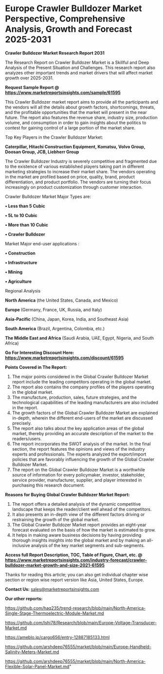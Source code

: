 # Europe Crawler Bulldozer Market Perspective, Comprehensive Analysis, Growth and Forecast 2025-2031

<strong>Crawler Bulldozer Market Research Report 2031</strong>

The Research Report on Crawler Bulldozer Market is a Skillful and Deep Analysis of the Present Situation and Challenges. This research report also analyzes other important trends and market drivers that will affect market growth over 2025-2031.

<strong>Request Sample Report @ <a href=https://www.marketreportsinsights.com/sample/61595>https://www.marketreportsinsights.com/sample/61595</a></strong>

This Crawler Bulldozer market report aims to provide all the participants and the vendors will all the details about growth factors, shortcomings, threats, and the profitable opportunities that the market will present in the near future. The report also features the revenue share, industry size, production volume, and consumption in order to gain insights about the politics to contest for gaining control of a large portion of the market share.

Top Key Players in the Crawler Bulldozer Market:

<strong>Caterpillar, Hitachi Construction Equipment, Komatsu, Volvo Group, Doosan Group, JCB, Liebherr Group</strong>

The Crawler Bulldozer Industry is severely competitive and fragmented due to the existence of various established players taking part in different marketing strategies to increase their market share. The vendors operating in the market are profiled based on price, quality, brand, product differentiation, and product portfolio. The vendors are turning their focus increasingly on product customization through customer interaction.

Crawler Bulldozer Market Major Types are:

<strong>• Less than 5 Cubic

• 5L to 10 Cubic

• More than 10 Cubic

• Crawler Bulldozer</strong>

Market Major end-user applications :

<strong>• Construction

• Infrastructure

• Mining

• Agriculture</strong>

Regional Analysis

</u><strong><b>North America</b></strong> (the United States, Canada, and Mexico)

<strong><b>Europe </b></strong>(Germany, France, UK, Russia, and Italy)

<strong><b>Asia-Pacific</b></strong> (China, Japan, Korea, India, and Southeast Asia)

<strong><b>South America</b></strong> (Brazil, Argentina, Colombia, etc.)

<strong><b>The Middle East and Africa</b></strong> (Saudi Arabia, UAE, Egypt, Nigeria, and South Africa)

<strong>Go For Interesting Discount Here: <a href=https://www.marketreportsinsights.com/discount/61595>https://www.marketreportsinsights.com/discount/61595</a></strong>

<strong>Points Covered in The Report:</strong>
<ol>
  <li>The major points considered in the Global Crawler Bulldozer Market report include the leading competitors operating in the global market.</li>
  <li>The report also contains the company profiles of the players operating in the global market.</li>
  <li>The manufacture, production, sales, future strategies, and the technological capabilities of the leading manufacturers are also included in the report.</li>
  <li>The growth factors of the Global Crawler Bulldozer Market are explained in-depth, wherein the different end-users of the market are discussed precisely.</li>
  <li>The report also talks about the key application areas of the global market, thereby providing an accurate description of the market to the readers/users.</li>
  <li>The report incorporates the SWOT analysis of the market. In the final section, the report features the opinions and views of the industry experts and professionals. The experts analyzed the export/import policies that are favorably influencing the growth of the Global Crawler Bulldozer Market.</li>
  <li>The report on the Global Crawler Bulldozer Market is a worthwhile source of information for every policymaker, investor, stakeholder, service provider, manufacturer, supplier, and player interested in purchasing this research document.</li>
</ol>
<strong>Reasons for Buying Global Crawler Bulldozer Market Report:</strong>

<ol>
  <li>The report offers a detailed analysis of the dynamic competitive landscape that keeps the reader/client well ahead of the competitors.</li>
  <li>It also presents an in-depth view of the different factors driving or restraining the growth of the global market.</li>
  <li>The Global Crawler Bulldozer Market report provides an eight-year forecast evaluated on the basis of how the market is estimated to grow.</li>
  <li>It helps in making aware business decisions by having providing thorough insights insights into the global market and by making an all-inclusive analysis of the key market segments and sub-segments.</li>
</ol>
<strong>Access full Report Description, TOC, Table of Figure, Chart, etc. @ <a href=https://www.marketreportsinsights.com/industry-forecast/crawler-bulldozer-market-growth-and-size-2021-61595>https://www.marketreportsinsights.com/industry-forecast/crawler-bulldozer-market-growth-and-size-2021-61595</a></strong>


Thanks for reading this article; you can also get individual chapter wise section or region wise report version like Asia, United States, Europe.

<strong>Contact Us:</strong>
sales@marketreportsinsights.com

<strong>Our other reports:</strong>

<a href=https://github.com/haq235/trend-research/blob/main/North-America-Single-Stage-Thermoelectric-Module-Market.md>https://github.com/haq235/trend-research/blob/main/North-America-Single-Stage-Thermoelectric-Module-Market.md</a>

<a href=https://github.com/Ishi78/Research/blob/main/Europe-Voltage-Transducer-Market.md>https://github.com/Ishi78/Research/blob/main/Europe-Voltage-Transducer-Market.md</a>

<a href=https://ameblo.jp/cargo656/entry-12887185133.html>https://ameblo.jp/cargo656/entry-12887185133.html</a>

<a href=https://github.com/arshdeep76555/market/blob/main/Europe-Handheld-Salinity-Meters-Market.md>https://github.com/arshdeep76555/market/blob/main/Europe-Handheld-Salinity-Meters-Market.md</a>

<a href=https://github.com/arshdeep76555/market/blob/main/North-America-Flexible-Solar-Panel-Market.md>https://github.com/arshdeep76555/market/blob/main/North-America-Flexible-Solar-Panel-Market.md</a>"
